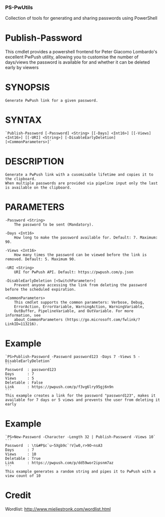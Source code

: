 ### PS-PwUtils
Collection of tools for generating and sharing passwords using PowerShell

# Publish-Password
This cmdlet provides a powershell frontend for Peter Giacomo Lombardo's excellent PwPush utility, allowing you to customise the number of days/views the password is available for and whether it can be deleted early by viewers

# SYNOPSIS
    Generate PwPush link for a given password.
    
    
# SYNTAX
    `Publish-Password [-Password] <String> [[-Days] <Int16>] [[-Views] <Int16>] [[-URI] <String>] [-DisableEarlyDeletion] [<CommonParameters>]`
    
    
# DESCRIPTION
    Generate a PwPush link with a cusomisable lifetime and copies it to the clipboard.
    When multiple passwords are provided via pipeline input only the last is available on the clipboard.
    

# PARAMETERS
    -Password <String>
        The password to be sent (Mandatory).
        
    -Days <Int16>
        How long to make the password available for. Default: 7. Maximum: 90.
        
    -Views <Int16>
        How many times the password can be viewed before the link is removed. Default: 5. Maximum 90.
        
    -URI <String>
        URI for PwPush API. Default: https://pwpush.com/p.json
        
    -DisableEarlyDeletion [<SwitchParameter>]
        Prevent anyone accessing the link from deleting the password before the scheduled expiration.
        
    <CommonParameters>
        This cmdlet supports the common parameters: Verbose, Debug,
        ErrorAction, ErrorVariable, WarningAction, WarningVariable,
        OutBuffer, PipelineVariable, and OutVariable. For more information, see
        about_CommonParameters (https://go.microsoft.com/fwlink/?LinkID=113216). 
    
# Example   

    `PS>Publish-Password -Password password123 -Days 7 -Views 5 -DisableEarlyDeletion`
    ```
    Password  : password123
    Days      : 7
    Views     : 5
    Deletable : False
    Link      : https://pwpush.com/p/f3vg6lry95gj6n9n
    ```
    This example creates a link for the password "password123", makes it available for 7 days or 5 views and prevents the user from deleting it early
    
    
    
    
# Example
    
    `PS>New-Password -Character -Length 32 | Publish-Password -Views 10`
    ```
    Password  : \t&#P$c`u~5Xgb9c`!V]w0,r>9O~nsA3
    Days      : 7
    Views     : 10
    Deletable : True
    Link      : https://pwpush.com/p/dd59wor2ipsnm7az
    ```
    This example generates a random string and pipes it to PwPush with a view count of 10


# Credit

Wordlist: http://www.mieliestronk.com/wordlist.html